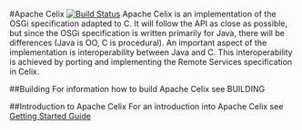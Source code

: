 #Apache Celix [![Build Status](https://travis-ci.org/apache/celix.svg?branch=develop)](https://travis-ci.org/apache/celix)
Apache Celix is an implementation of the OSGi specification adapted to C. It will follow the API as close as possible, but since the OSGi specification is written primarily for Java, there will be differences (Java is OO, C is procedural). An important aspect of the implementation is interoperability between Java and C. This interoperability is achieved by porting and implementing the Remote Services specification in Celix.

##Building
For information how to build Apache Celix see BUILDING

##Introduction to Apache Celix
For an introduction into Apache Celix see [Getting Started Guide](https://celix.apache.org/documentation/getting_started.html)
